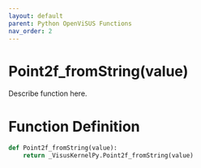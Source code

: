```yaml
---
layout: default
parent: Python OpenViSUS Functions
nav_order: 2
---
```


# Point2f_fromString(value)

Describe function here.

# Function Definition

```python
def Point2f_fromString(value):
    return _VisusKernelPy.Point2f_fromString(value)
```